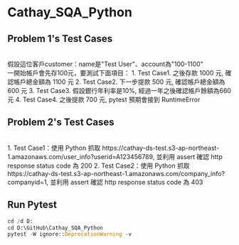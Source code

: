 # Cathay_SQA_Python
 
## Problem 1's Test Cases
<br>
假設這位客戶customer：name是"Test User"、account為"100-1100"
<br>
一開始帳戶會先存100元，要測試下面項目：
1. Test Case1. 之後存款 1000 元, 確認帳戶總金額為 1100 元
2. Test Case2. 下一步提款 500 元, 確認帳戶總金額為 600 元
3. Test Case3. 假設銀行年利率是10%, 經過一年之後確認帳戶餘額為660元
4. Test Case4. 之後提款 700 元, pytest 預期會接到 RuntimeError

## Problem 2's Test Cases
<br>
1. Test Case1：使用 Python 抓取 https://cathay-ds-test.s3-ap-northeast-1.amazonaws.com/user_info?userid=A123456789, 並利用 assert 確認 http response status code 為 200
2. Test Case2：使用 Python 抓取 https://cathay-ds-test.s3-ap-northeast-1.amazonaws.com/company_info?companyid=1, 並利用 assert 確認 http response status code 為 403

## Run Pytest
```Python
cd /d D:
cd D:\GitHub\Cathay_SQA_Python
pytest -W ignore::DeprecationWarning -v
```
